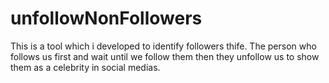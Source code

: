 # unfollowNonFollowers
This is a tool which i developed to identify followers thife. The person who follows us first and wait until we follow them then they unfollow us to show them as a celebrity in social medias.
